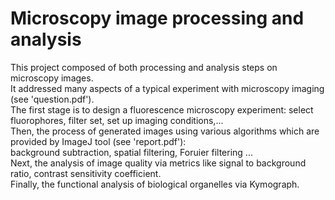 # Microscopy image processing and analysis 
This project composed of both processing and analysis steps on microscopy images. \
It addressed many aspects of a typical experiment with microscopy imaging (see 'question.pdf').  \
The first stage is to design a fluorescence microscopy experiment: select fluorophores, filter set, set up imaging conditions,... \
Then, the process of generated images using various algorithms which are provided by ImageJ tool (see 'report.pdf'): \
background subtraction, spatial filtering, Foruier filtering ... \
Next, the analysis of image quality via metrics like signal to background ratio, contrast sensitivity coefficient. \
Finally, the functional analysis of biological organelles via Kymograph. 


